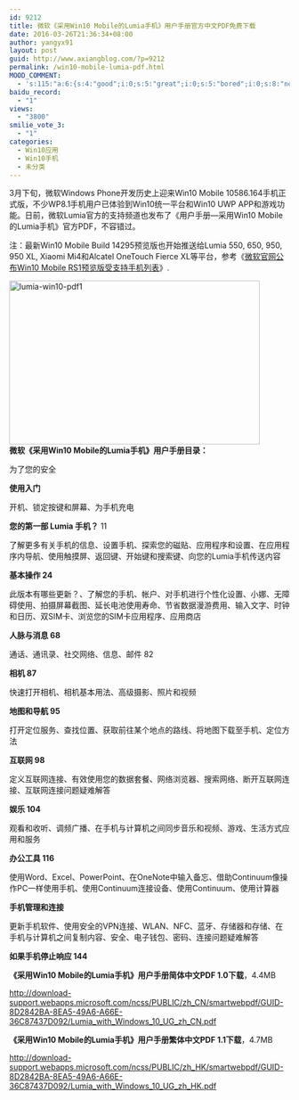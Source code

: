```yaml
---
id: 9212
title: 微软《采用Win10 Mobile的Lumia手机》用户手册官方中文PDF免费下载
date: 2016-03-26T21:36:34+08:00
author: yangyx91
layout: post
guid: http://www.axiangblog.com/?p=9212
permalink: /win10-mobile-lumia-pdf.html
MOOD_COMMENT:
  - 's:115:"a:6:{s:4:"good";i:0;s:5:"great";i:0;s:5:"bored";i:0;s:8:"nonsense";i:0;s:13:"notunderstand";i:0;s:7:"passing";i:0;}";'
baidu_record:
  - "1"
views:
  - "3800"
smilie_vote_3:
  - "1"
categories:
  - Win10应用
  - Win10手机
  - 未分类
---
```

3月下旬，微软Windows Phone开发历史上迎来Win10 Mobile 10586.164手机正式版，不少WP8.1手机用户已体验到Win10统一平台和Win10 UWP APP和游戏功能。日前，微软Lumia官方的支持频道也发布了《用户手册—采用Win10 Mobile的Lumia手机》官方PDF，不容错过。

注：最新Win10 Mobile Build 14295预览版也开始推送给Lumia 550, 650, 950, 950 XL, Xiaomi Mi4和Alcatel OneTouch Fierce XL等平台，参考《<a href="http://www.axiangblog.com/win10-mobile-rs1-list.html" target="_blank" rel="nofollow" >微软官网公布Win10 Mobile RS1预览版受支持手机列表</a>》.

<a href="http://www.axiangblog.com/win10-mobile-lumia-pdf.html/lumia-win10-pdf1" rel="attachment wp-att-9213" target="_blank"  rel="nofollow" ><img loading="lazy" class="aligncenter size-full wp-image-9213" src="http://www.axiangblog.com/wp-content/uploads/2016/03/lumia-win10-pdf1.jpg" alt="lumia-win10-pdf1" width="450" height="294" /></a>  
**微软《采用Win10 Mobile的Lumia手机》用户手册目录：**

为了您的安全

**使用入门**

开机、锁定按键和屏幕、为手机充电

**您的第一部 Lumia 手机？** 11

了解更多有关手机的信息、设置手机、探索您的磁贴、应用程序和设置、在应用程序内导航、使用触摸屏、返回键、开始键和搜索键、向您的Lumia手机传送内容

**基本操作 24**

此版本有哪些更新？、了解您的手机、帐户、对手机进行个性化设置、小娜、无障碍使用、拍摄屏幕截图、延长电池使用寿命、节省数据漫游费用、输入文字、时钟和日历、双SIM卡、浏览您的SIM卡应用程序、应用商店

**人脉与消息 68**

通话、通讯录、社交网络、信息、邮件 82

**相机 87**

快速打开相机、相机基本用法、高级摄影、照片和视频

**地图和导航 95**

打开定位服务、查找位置、获取前往某个地点的路线、将地图下载至手机、定位方法

**互联网 98**

定义互联网连接、有效使用您的数据套餐、网络浏览器、搜索网络、断开互联网连接、互联网连接问题疑难解答

**娱乐 104**

观看和收听、调频广播、在手机与计算机之间同步音乐和视频、游戏、生活方式应用和服务

**办公工具 116**

使用Word、Excel、PowerPoint、在OneNote中输入备忘、借助Continuum像操作PC一样使用手机、使用Continuum连接设备、使用Continuum、使用计算器

**手机管理和连接**

更新手机软件、使用安全的VPN连接、WLAN、NFC、蓝牙、存储器和存储、在手机与计算机之间复制内容、安全、电子钱包、密码、连接问题疑难解答

**如果手机停止响应 144**

**《采用Win10 Mobile的Lumia手机》用户手册简体中文PDF 1.0下载**，4.4MB

<a href="http://download-support.webapps.microsoft.com/ncss/PUBLIC/zh_CN/smartwebpdf/GUID-8D2842BA-8EA5-49A6-A66E-36C87437D092/Lumia_with_Windows_10_UG_zh_CN.pdf" target="_blank" rel="nofollow" >http://download-support.webapps.microsoft.com/ncss/PUBLIC/zh_CN/smartwebpdf/GUID-8D2842BA-8EA5-49A6-A66E-36C87437D092/Lumia_with_Windows_10_UG_zh_CN.pdf</a>

**《采用Win10 Mobile的Lumia手机》用户手册繁体中文PDF 1.1下载**，4.7MB

<a href="http://download-support.webapps.microsoft.com/ncss/PUBLIC/zh_HK/smartwebpdf/GUID-8D2842BA-8EA5-49A6-A66E-36C87437D092/Lumia_with_Windows_10_UG_zh_HK.pdf" target="_blank" rel="nofollow" >http://download-support.webapps.microsoft.com/ncss/PUBLIC/zh_HK/smartwebpdf/GUID-8D2842BA-8EA5-49A6-A66E-36C87437D092/Lumia_with_Windows_10_UG_zh_HK.pdf</a>